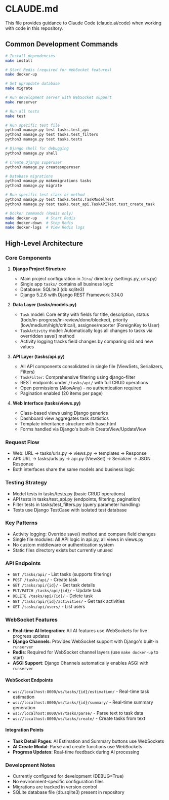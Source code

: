 # CLAUDE.md

This file provides guidance to Claude Code (claude.ai/code) when working with code in this repository.

## Common Development Commands

```bash
# Install dependencies
make install

# Start Redis (required for WebSocket features)
make docker-up

# Set up/update database
make migrate

# Run development server with WebSocket support
make runserver

# Run all tests
make test

# Run specific test file
python3 manage.py test tasks.test_api
python3 manage.py test tasks.test_filters
python3 manage.py test tasks.tests

# Django shell for debugging
python3 manage.py shell

# Create Django superuser
python3 manage.py createsuperuser

# Database migrations
python3 manage.py makemigrations tasks
python3 manage.py migrate

# Run specific test class or method
python3 manage.py test tasks.tests.TaskModelTest
python3 manage.py test tasks.test_api.TaskAPITest.test_create_task

# Docker commands (Redis only)
make docker-up    # Start Redis
make docker-down  # Stop Redis
make docker-logs  # View Redis logs
```

## High-Level Architecture

### Core Components

1. **Django Project Structure**
   - Main project configuration in `Jira/` directory (settings.py, urls.py)
   - Single app `tasks/` contains all business logic
   - Database: SQLite3 (db.sqlite3)
   - Django 5.2.6 with Django REST Framework 3.14.0

2. **Data Layer (tasks/models.py)**
   - `Task` model: Core entity with fields for title, description, status (todo/in-progress/in-review/done/blocked), priority (low/medium/high/critical), assignee/reporter (ForeignKey to User)
   - `TaskActivity` model: Automatically logs all changes to tasks via overridden save() method
   - Activity logging tracks field changes by comparing old and new values

3. **API Layer (tasks/api.py)**
   - All API components consolidated in single file (ViewSets, Serializers, Filters)
   - `TaskFilter`: Comprehensive filtering using django-filter
   - REST endpoints under `/tasks/api/` with full CRUD operations
   - Open permissions (AllowAny) - no authentication required
   - Pagination enabled (20 items per page)

4. **Web Interface (tasks/views.py)**
   - Class-based views using Django generics
   - Dashboard view aggregates task statistics
   - Template inheritance structure with base.html
   - Forms handled via Django's built-in CreateView/UpdateView

### Request Flow
- Web: URL → tasks/urls.py → views.py → templates → Response
- API: URL → tasks/urls.py → api.py (ViewSet) → Serializer → JSON Response
- Both interfaces share the same models and business logic

### Testing Strategy
- Model tests in tasks/tests.py (basic CRUD operations)
- API tests in tasks/test_api.py (endpoints, filtering, pagination)
- Filter tests in tasks/test_filters.py (query parameter handling)
- Tests use Django TestCase with isolated test database

### Key Patterns
- Activity logging: Override save() method and compare field changes
- Single file modules: All API logic in api.py, all views in views.py
- No custom middleware or authentication system
- Static files directory exists but currently unused

### API Endpoints
- `GET /tasks/api/` - List tasks (supports filtering)
- `POST /tasks/api/` - Create task
- `GET /tasks/api/{id}/` - Get task details
- `PUT/PATCH /tasks/api/{id}/` - Update task
- `DELETE /tasks/api/{id}/` - Delete task
- `GET /tasks/api/{id}/activities/` - Get task activities
- `GET /tasks/api/users/` - List users

### WebSocket Features
- **Real-time AI Integration**: All AI features use WebSockets for live progress updates
- **Django Channels**: Provides WebSocket support with Django's built-in `runserver`
- **Redis**: Required for WebSocket channel layers (use `make docker-up` to start)
- **ASGI Support**: Django Channels automatically enables ASGI with `runserver`

#### WebSocket Endpoints
- `ws://localhost:8000/ws/tasks/{id}/estimation/` - Real-time task estimation
- `ws://localhost:8000/ws/tasks/{id}/summary/` - Real-time summary generation
- `ws://localhost:8000/ws/tasks/parse/` - Parse text to task data
- `ws://localhost:8000/ws/tasks/create/` - Create tasks from text

#### Integration Points
- **Task Detail Pages**: AI Estimation and Summary buttons use WebSockets
- **AI Create Modal**: Parse and create functions use WebSockets
- **Progress Updates**: Real-time feedback during AI processing

### Development Notes
- Currently configured for development (DEBUG=True)
- No environment-specific configuration files
- Migrations are tracked in version control
- SQLite database file (db.sqlite3) present in repository